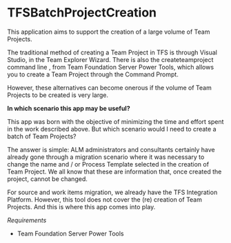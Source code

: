 TFSBatchProjectCreation
=======================

This application aims to support the creation of a large volume of Team Projects. 

The traditional method of creating a Team Project in TFS is through Visual Studio, in the Team Explorer Wizard. There is also the createteamproject command line , from Team Foundation Server Power Tools, which allows you to create a Team Project through the Command Prompt. 

However, these alternatives can become onerous if the volume of Team Projects to be created is very large. 

**In which scenario this app may be useful?**

This app was born with the objective of minimizing the time and effort spent in the work described above. But which scenario would I need to create a batch of Team Projects? 

The answer is simple: ALM administrators and consultants certainly have already gone through a migration scenario where it was necessary to change the name and / or Process Template selected in the creation of Team Project. We all know that these are information that, once created the project, cannot be changed. 

For source and work items migration, we already have the TFS Integration Platform. However, this tool does not cover the (re) creation of Team Projects. And this is where this app comes into play.

*Requirements*
* Team Foundation Server Power Tools